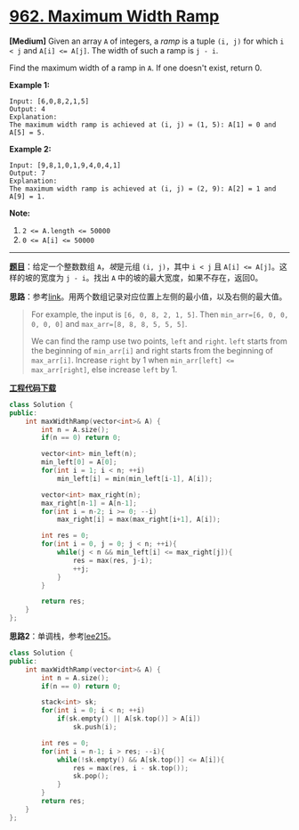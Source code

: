 # [962. Maximum Width Ramp](https://leetcode.com/problems/maximum-width-ramp/)

**[Medium]** Given an array `A` of integers, a *ramp* is a tuple `(i, j)` for which `i < j` and `A[i] <= A[j]`. The width of such a ramp is `j - i`.

Find the maximum width of a ramp in `A`. If one doesn't exist, return 0.



**Example 1:**

```
Input: [6,0,8,2,1,5]
Output: 4
Explanation:
The maximum width ramp is achieved at (i, j) = (1, 5): A[1] = 0 and A[5] = 5.
```

**Example 2:**

```
Input: [9,8,1,0,1,9,4,0,4,1]
Output: 7
Explanation:
The maximum width ramp is achieved at (i, j) = (2, 9): A[2] = 1 and A[9] = 1.
```



**Note:**

1. `2 <= A.length <= 50000`
2. `0 <= A[i] <= 50000`

-----

**[题目](https://leetcode-cn.com/problems/maximum-width-ramp/)**：给定一个整数数组 `A`，*坡*是元组 `(i, j)`，其中 `i < j` 且 `A[i] <= A[j]`。这样的坡的宽度为 `j - i`。找出 `A` 中的坡的最大宽度，如果不存在，返回0。

**思路**：参考[link](https://leetcode.com/problems/maximum-width-ramp/discuss/209582/O(n)-time-O(n)-space-using-two-array)。用两个数组记录对应位置上左侧的最小值，以及右侧的最大值。

> For example, the input is `[6, 0, 8, 2, 1, 5]`. Then `min_arr=[6, 0, 0, 0, 0, 0]` and `max_arr=[8, 8, 8, 5, 5, 5]`.
>
> We can find the ramp use two points, `left` and `right`. `left` starts from the beginning of `min_arr[i]` and right starts from the beginning of `max_arr[i]`. Increase `right` by 1 when `min_arr[left] <= max_arr[right]`, else increase `left` by 1.

[**工程代码下载**](https://github.com/shenkh/leetcode)

```cpp
class Solution {
public:
    int maxWidthRamp(vector<int>& A) {
        int n = A.size();
        if(n == 0) return 0;

        vector<int> min_left(n);
        min_left[0] = A[0];
        for(int i = 1; i < n; ++i)
            min_left[i] = min(min_left[i-1], A[i]);

        vector<int> max_right(n);
        max_right[n-1] = A[n-1];
        for(int i = n-2; i >= 0; --i)
            max_right[i] = max(max_right[i+1], A[i]);

        int res = 0;
        for(int i = 0, j = 0; j < n; ++i){
            while(j < n && min_left[i] <= max_right[j]){
                res = max(res, j-i);
                ++j;
            }
        }

        return res;
    }
};
```

**思路2**：单调栈，参考[lee215](https://leetcode.com/problems/maximum-width-ramp/discuss/208348/JavaC%2B%2BPython-O(N)-Using-Stack)。

```cpp
class Solution {
public:
    int maxWidthRamp(vector<int>& A) {
        int n = A.size();
        if(n == 0) return 0;

        stack<int> sk;
        for(int i = 0; i < n; ++i)
            if(sk.empty() || A[sk.top()] > A[i])
                sk.push(i);

        int res = 0;
        for(int i = n-1; i > res; --i){
            while(!sk.empty() && A[sk.top()] <= A[i]){
                res = max(res, i - sk.top());
                sk.pop();
            }
        }
        return res;
    }
};
```
